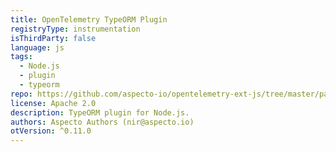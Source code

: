 ```yaml
---
title: OpenTelemetry TypeORM Plugin
registryType: instrumentation
isThirdParty: false
language: js
tags:
  - Node.js
  - plugin
  - typeorm
repo: https://github.com/aspecto-io/opentelemetry-ext-js/tree/master/packages/plugin-typeorm
license: Apache 2.0
description: TypeORM plugin for Node.js.
authors: Aspecto Authors (nir@aspecto.io)
otVersion: ^0.11.0
---
```

